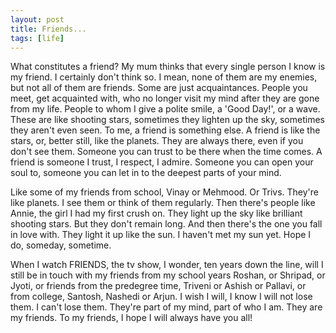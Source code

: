 ```yaml
---
layout: post
title: Friends...
tags: [life]
---
```


What constitutes a friend? My mum thinks that every single person I know is my
friend. I certainly don't think so. I mean, none of them are my enemies, but not
all of them are friends. Some are just acquaintances. People you meet, get
acquainted with, who no longer visit my mind after they are gone from my life.
People to whom I give a polite smile, a 'Good Day!', or a wave. These are like
shooting stars, sometimes they lighten up the sky, sometimes they aren't even
seen. To me, a friend is something else. A friend is like the stars, or, better
still, like the planets. They are always there, even if you don't see them.
Someone you can trust to be there when the time comes. A friend is someone I
trust, I respect, I admire. Someone you can open your soul to, someone you can
let in to the deepest parts of your mind.

Like some of my friends from school, Vinay or Mehmood. Or Trivs. They're like
planets. I see them or think of them regularly. Then there's people like Annie,
the girl I had my first crush on. They light up the sky like brilliant shooting
stars. But they don't remain long. And then there's the one you fall in love
with. They light it up like the sun. I haven't met my sun yet. Hope I do,
someday, sometime.

When I watch FRIENDS, the tv show, I wonder, ten years down the line, will I
still be in touch with my friends from my school years Roshan, or Shripad, or
Jyoti, or friends from the predegree time, Triveni or Ashish or Pallavi, or from
college, Santosh, Nashedi or Arjun. I wish I will, I know I will not lose them.
I can't lose them. They're part of my mind, part of who I am. They are my
friends. To my friends, I hope I will always have you all!
